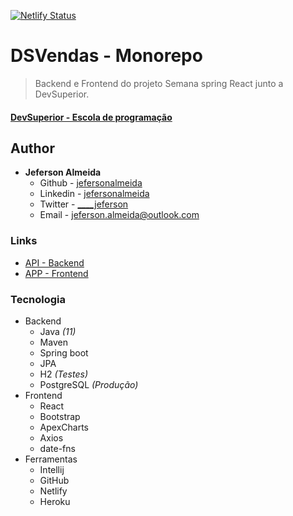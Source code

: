 [![Netlify Status](https://api.netlify.com/api/v1/badges/c71d559d-beea-4547-94a0-fca6148af1b9/deploy-status)](https://app.netlify.com/sites/dsvendas-jeferson/deploys)

# DSVendas - Monorepo
> Backend e Frontend do projeto Semana spring React junto a DevSuperior.

#### [DevSuperior - Escola de programação](https://devsuperior.com.br/)

## Author

- **Jeferson Almeida**
    - Github - [jefersonalmeida](https://github.com/jefersonalmeida)
    - Linkedin - [jefersonalmeida](https://www.linkedin.com/in/jefersonalmeida/)
    - Twitter - [____jeferson](https://twitter.com/____jeferson)
    - Email - [jeferson.almeida@outlook.com](mailto://jeferson.almeida@outlook.com)

### Links

- [API - Backend](https://sds-jeferson.herokuapp.com)
- [APP - Frontend](https://dsvendas-jeferson.netlify.app)

### Tecnologia
- Backend
  - Java *(11)*
  - Maven
  - Spring boot
  - JPA
  - H2 *(Testes)*
  - PostgreSQL *(Produção)*
- Frontend
  - React
  - Bootstrap
  - ApexCharts
  - Axios
  - date-fns
- Ferramentas
  - Intellij 
  - GitHub
  - Netlify
  - Heroku
